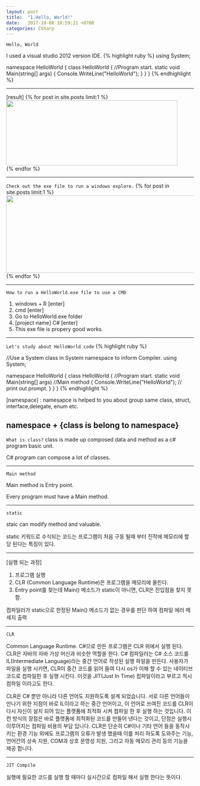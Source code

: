 ```yaml
---
layout: post
title:  "1.Hello, World!"
date:   2017-10-08 10:59:21 +0700
categories: CSharp
---
```

`Hello, World`

I used a visual studio 2012 version IDE.
{% highlight ruby %}
using System;

namespace HelloWorld
{
    class HelloWorld
    {
        //Program start.
        static void Main(string[] args)
        {
            Console.WriteLine("HelloWorld");
        }
    }
}
{% endhighlight %}

---
[result]
{% for post in site.posts limit:1 %}
<img src="https://paypulse.github.io/assets/images/HelloWorld.png" width="460" height="175"/>  
{% endfor %}

---
`Check out the exe file to run a windows explore.`
{% for post in site.posts limit:1 %}
<img src="https://paypulse.github.io/assets/images/helloworldExe.png" width="779" height="208"/>
{% endfor %}

---

` How to run a HelloWorld.exe file to use a CMD `
1. windows + R [enter]
2. cmd [enter]
3. Go to HelloWorld.exe folder
4. [project name]  C#  [enter]
5. This exe file is propery good works.

---
`Let's study about HelloWorld code`
{% highlight ruby %}

//Use a System class in System namespace to inform Compiler.
using System;

namespace HelloWorld
{
    class HelloWorld
    {
        //Program start.
        static void Main(string[] args) //Main method
        {
            Console.WriteLine("HelloWorld"); // print out prompt.
        }
    }
}
{% endhighlight %}

[namespace] : namesapce is helped to you about group same class, struct, interface,delegate, enum etc.

namespace + {class is belong to namespace}
---
`What is class?`
class is made up composed data and method as a c# program basic unit.

C# program can compose a lot of classes.

---
`Main method`

Main method is Entry point.

Every program must have a Main method.

---
`static`

staic can modify method and valuable.

static 키워드로 수식되는 코드는 프로그램이 처음 구동 될때 부터 진작에 메모리에 할당 된다는 특징이 있다.

---
[실행 되는 과정]
1. 프로그램 실행
2. CLR (Common Language Runtime)은 프로그램을 메모리에 올린다.
3. Entry point를 찾는데 Main() 메소드가 static이 아니면, CLR은 진입점을 찾지 못함.

컴파일러가 static으로 한정된 Main() 메소드가 없는 경우를 판단 하여 컴파일 에러 메세지 출력

---
`CLR`

Common Language Runtime.
C#으로 만든 프로그램은 CLR 위에서 실행 된다.
CLR은 자바의 자바 가상 머신과 비슷한 역할을 한다.
C# 컴파일러는 C# 소스 코드를 IL(Intermediate Language)라는 중간 언어로 작성된 실행 파일을 만든다.
사용자가 파일을 실행 시키면, CLR이 중간 코드를 읽어 들여 다시 os가 이해 할 수 있는 네이티브 코드로
컴파일한 후 실행 시킨다. 이것을 JIT(Just In Time) 컴파일이라고 부르고 적시 컴파일 이라고도 한다.

CLR은 C# 뿐만 아니라 다른 언어도 지원하도록 설계 되었습니다. 서로 다른 언어들이 만나기 위한 지점이
바로 IL이라고 하는 중간 언어이고, 이 언어로 쓰여진 코드를 CLR이 다시 자신이 설치 되어 있는 플랫폼에
최적화 시켜 컴파일 한 후 실행 하는 것입니다.
이런 방식의 장점은 바로 플랫폼에 최적화된 코드를 만들어 낸다는 것이고,
단점은 실행시 이루어지는 컴파일 비용의 부담 입니다.
CLR은 단순히 C#이나 기타 언어 들을 동작시키는 환경 기능 외에도 프로그램의 오류가 발생 했을때 이를 처리 하도록 도와주는 기능, 언어간의 상속 지원, COM과 상호 운영성 지원, 그리고 자동 메모리 관리 등의 기능을 제공 합니다.

---
`JIT Compile`

실행에 필요한 코드를 실행 할 때마다 실시간으로 컴파일 해서 실행 한다는 뜻이다.
